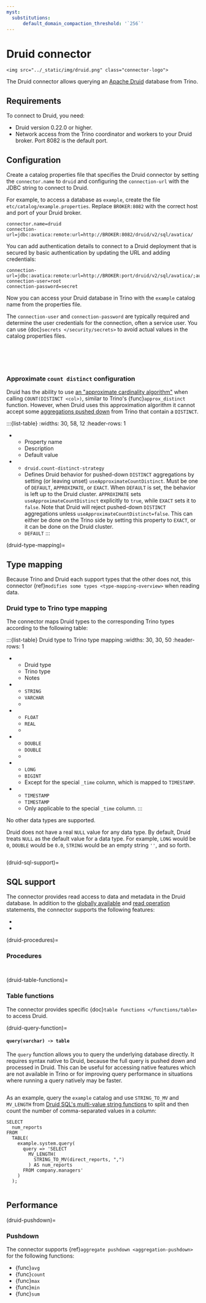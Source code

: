 ```yaml
---
myst:
  substitutions:
      default_domain_compaction_threshold: '`256`'
---
```


# Druid connector

```{raw} html
<img src="../_static/img/druid.png" class="connector-logo">
```

The Druid connector allows querying an [Apache Druid](https://druid.apache.org/)
database from Trino.

## Requirements

To connect to Druid, you need:

- Druid version 0.22.0 or higher.
- Network access from the Trino coordinator and workers to your Druid broker.
  Port 8082 is the default port.

## Configuration

Create a catalog properties file that specifies the Druid connector by setting
the `connector.name` to `druid` and configuring the `connection-url` with
the JDBC string to connect to Druid.

For example, to access a database as `example`, create the file
`etc/catalog/example.properties`. Replace `BROKER:8082` with the correct
host and port of your Druid broker.

```properties
connector.name=druid
connection-url=jdbc:avatica:remote:url=http://BROKER:8082/druid/v2/sql/avatica/
```

You can add authentication details to connect to a Druid deployment that is
secured by basic authentication by updating the URL and adding credentials:

```properties
connection-url=jdbc:avatica:remote:url=http://BROKER:port/druid/v2/sql/avatica/;authentication=BASIC
connection-user=root
connection-password=secret
```

Now you can access your Druid database in Trino with the `example` catalog
name from the properties file.

The `connection-user` and `connection-password` are typically required and
determine the user credentials for the connection, often a service user. You can
use {doc}`secrets </security/secrets>` to avoid actual values in the catalog
properties files.

```{include} jdbc-authentication.fragment
```

```{include} jdbc-common-configurations.fragment
```

```{include} query-comment-format.fragment
```

```{include} jdbc-domain-compaction-threshold.fragment
```

```{include} jdbc-case-insensitive-matching.fragment
```

### Approximate `count distinct` configuration
Druid has the ability to use [an "approximate cardinality algorithm"](https://druid.apache.org/docs/latest/querying/sql-query-context/#sql-query-context-parameters) when calling `COUNT(DISTINCT <col>)`, similar to Trino's {func}`approx_distinct` function. However, when Druid uses this approximation algorithm it cannot accept some [aggregations pushed down](druid-pushdown) from Trino that contain a `DISTINCT`.

:::{list-table}
:widths: 30, 58, 12
:header-rows: 1

* - Property name
  - Description
  - Default value
* - ``druid.count-distinct-strategy``
  - Defines Druid behavior for pushed-down ``DISTINCT`` aggregations by setting (or leaving unset) ``useApproximateCountDistinct``. Must be one of ``DEFAULT``, ``APPROXIMATE``, or ``EXACT``. When ``DEFAULT`` is set, the behavior is left up to the Druid cluster. ``APPROXIMATE`` sets ``useApproximateCountDistinct`` explicitly to ``true``, while ``EXACT`` sets it to ``false``. Note that Druid will reject pushed-down ``DISTINCT`` aggregations unless ``useApproximateCountDistinct=false``. This can either be done on the Trino side by setting this property to ``EXACT``, or it can be done on the Druid cluster. 
  - ``DEFAULT``
:::

(druid-type-mapping)=
## Type mapping

Because Trino and Druid each support types that the other does not, this
connector {ref}`modifies some types <type-mapping-overview>` when reading data.

### Druid type to Trino type mapping

The connector maps Druid types to the corresponding Trino types according to the
following table:

:::{list-table} Druid type to Trino type mapping
:widths: 30, 30, 50
:header-rows: 1

* - Druid type
  - Trino type
  - Notes
* - `STRING`
  - `VARCHAR`
  -
* - `FLOAT`
  - `REAL`
  -
* - `DOUBLE`
  - `DOUBLE`
  -
* - `LONG`
  - `BIGINT`
  - Except for the special `_time` column, which is mapped to `TIMESTAMP`.
* - `TIMESTAMP`
  - `TIMESTAMP`
  - Only applicable to the special `_time` column.
:::

No other data types are supported.

Druid does not have a real `NULL` value for any data type. By
default, Druid treats `NULL` as the default value for a data type. For
example, `LONG` would be `0`, `DOUBLE` would be `0.0`, `STRING` would
be an empty string `''`, and so forth.

```{include} jdbc-type-mapping.fragment
```

(druid-sql-support)=
## SQL support

The connector provides read access to data and metadata in the Druid database.
In addition to the [globally available](sql-globally-available) and [read
operation](sql-read-operations) statements, the connector supports the following
features:

- [](druid-procedures)
- [](druid-table-functions)

(druid-procedures)=
### Procedures

```{include} jdbc-procedures-flush.fragment
```
```{include} procedures-execute.fragment
```

(druid-table-functions)=
### Table functions

The connector provides specific {doc}`table functions </functions/table>` to
access Druid.

(druid-query-function)=
#### `query(varchar) -> table`

The `query` function allows you to query the underlying database directly. It
requires syntax native to Druid, because the full query is pushed down and
processed in Druid. This can be useful for accessing native features which are
not available in Trino or for improving query performance in situations where
running a query natively may be faster.

```{include} query-passthrough-warning.fragment
```

As an example, query the `example` catalog and use `STRING_TO_MV` and
`MV_LENGTH` from [Druid SQL's multi-value string functions](https://druid.apache.org/docs/latest/querying/sql-multivalue-string-functions.html)
to split and then count the number of comma-separated values in a column:

```
SELECT
  num_reports
FROM
  TABLE(
    example.system.query(
      query => 'SELECT
        MV_LENGTH(
          STRING_TO_MV(direct_reports, ",")
        ) AS num_reports
      FROM company.managers'
    )
  );
```

```{include} query-table-function-ordering.fragment
```

## Performance

(druid-pushdown)=
### Pushdown

The connector supports {ref}`aggregate pushdown <aggregation-pushdown>` for the following functions:

- {func}`avg`
- {func}`count`
- {func}`max`
- {func}`min`
- {func}`sum`

```{include} pushdown-correctness-behavior.fragment
```
